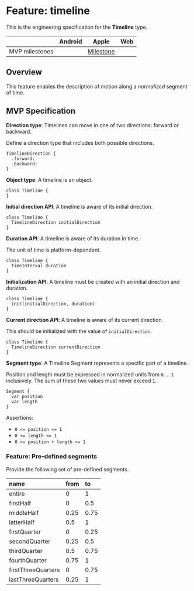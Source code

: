 # Feature: timeline

This is the engineering specification for the **Timeline** type.

|  | Android | Apple | Web |
| --- | --- | --- | --- |
| MVP milestones | &nbsp; | [Milestone](https://github.com/material-motion/material-motion-runtime-objc/milestone/14) | &nbsp; |

## Overview

This feature enables the description of motion along a *normalized* segment of time.

## MVP Specification

**Direction type**: Timelines can move in one of two directions: forward or backward.

Define a direction type that includes both possible directions.

```
TimelineDirection {
  .forward:
  .backward:
}
```

**Object type**: A timeline is an object.

```
class Timeline {
}
```

**Initial direction API**: A timeline is aware of its initial direction.

```
class Timeline {
  TimelineDirection initialDirection
}
```

**Duration API**: A timeline is aware of its duration in time.

The unit of time is platform-dependent.

```
class Timeline {
  TimeInterval duration
}
```

**Initialization API**: A timeline must be created with an initial direction and duration.

```
class Timeline {
  init(initialDirection, duration)
}
```

**Current direction API**: A timeline is aware of its current direction.

This should be initialized with the value of `initialDirection`.

```
class Timeline {
  TimelineDirection currentDirection
}
```

**Segment type**: A Timeline Segment represents a specific part of a timeline.

Position and length must be expressed in normalized units from `0...1` inclusively. The sum of these two values must never exceed `1`.

```
Segment {
  var position
  var length
}
```

Assertions:

- `0 <= position <= 1`
- `0 <= length <= 1`
- `0 <= position + length <= 1`

### Feature: Pre-defined segments

Provide the following set of pre-defined segments.

| name | from | to |
|:---- |:---- |:-- |
| entire | 0 | 1 |
| firstHalf | 0 | 0.5 |
| middleHalf | 0.25 | 0.75 |
| latterHalf | 0.5 | 1 |
| firstQuarter | 0 | 0.25 |
| secondQuarter | 0.25 | 0.5 |
| thirdQuarter | 0.5 | 0.75 |
| fourthQuarter | 0.75 | 1 |
| firstThreeQuarters | 0 | 0.75 |
| lastThreeQuarters | 0.25 | 1 |
